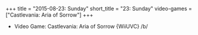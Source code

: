 +++
title = "2015-08-23: Sunday"
short_title = "23: Sunday"
video-games = ["Castlevania: Aria of Sorrow"]
+++


* Video Game: Castlevania: Aria of Sorrow {WiiUVC} /b/